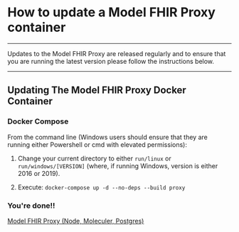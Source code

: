 # How to update a Model FHIR Proxy container

---

Updates to the Model FHIR Proxy are released regularly and to ensure that you are running the latest version please follow the instructions below.

---

## Updating The Model FHIR Proxy Docker Container

### Docker Compose

From the command line (Windows users should ensure that they are running either Powershell or cmd with elevated permissions):

1. Change your current directory to either `run/linux` or `run/windows/[VERSION]` (where, if running Windows, version is either 2016 or 2019).

2. Execute: `docker-compose up -d --no-deps --build proxy`

### You're done!!

[Model FHIR Proxy (Node, Moleculer, Postgres)](../README.md)